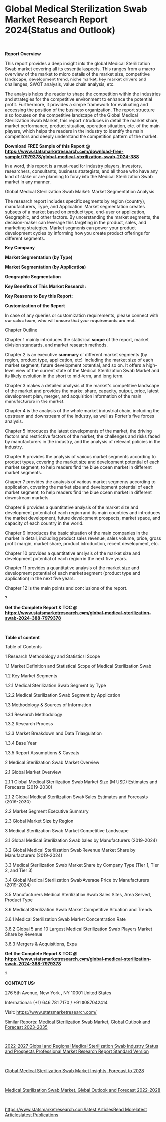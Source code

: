 <h1>Global Medical Sterilization Swab Market Research Report 2024(Status and Outlook)</h1><br/><p><strong>Report Overview</strong></p>
 
 
 
 <p>This report provides a deep insight into the global Medical Sterilization Swab market covering all its essential aspects. This ranges from a macro overview of the market to micro details of the market size, competitive landscape, development trend, niche market, key market drivers and challenges, SWOT analysis, value chain analysis, etc.</p>
 
 
 
 <p>The analysis helps the reader to shape the competition within the industries and strategies for the competitive environment to enhance the potential profit. Furthermore, it provides a simple framework for evaluating and accessing the position of the business organization. The report structure also focuses on the competitive landscape of the Global Medical Sterilization Swab Market, this report introduces in detail the market share, market performance, product situation, operation situation, etc. of the main players, which helps the readers in the industry to identify the main competitors and deeply understand the competition pattern of the market.</p>
 
 
 
 <p><strong>Download FREE Sample of this Report @ <a href="https://www.statsmarketresearch.com/download-free-sample/7979378/global-medical-sterilization-swab-2024-388">https://www.statsmarketresearch.com/download-free-sample/7979378/global-medical-sterilization-swab-2024-388</a></strong></p>
 
 
 
 <p>In a word, this report is a must-read for industry players, investors, researchers, consultants, business strategists, and all those who have any kind of stake or are planning to foray into the Medical Sterilization Swab market in any manner.</p>
 
 
 
 <p>Global Medical Sterilization Swab Market: Market Segmentation Analysis</p>
 
 
 
 <p>The research report includes specific segments by region (country), manufacturers, Type, and Application. Market segmentation creates subsets of a market based on product type, end-user or application, Geographic, and other factors. By understanding the market segments, the decision-maker can leverage this targeting in the product, sales, and marketing strategies. Market segments can power your product development cycles by informing how you create product offerings for different segments.</p>
 
 
 
 <p><strong>Key Company</strong></p>
 
 
 
 <p><strong>Market Segmentation (by Type)</strong></p>
 
 
 
 <p><strong>Market Segmentation (<strong>by Application</strong>)</strong></p>
 
 
 
 <p><strong>Geographic Segmentation</strong></p>
 
 
 
 <p><strong>Key Benefits of This Market Research:</strong></p>
 
 
 
 <p><strong>Key <strong>Reasons to Buy</strong> this Report:</strong></p>
 
 
 
 <p><strong>Customization of the Report</strong></p>
 
 
 
 <p>In case of any queries or customization requirements, please connect with our sales team, who will ensure that your requirements are met.</p>
 
 
 
 <p>Chapter Outline</p>
 
 
 
 <p>Chapter 1 mainly introduces the statistical <strong>scope</strong> of the report, market division standards, and market research methods.</p>
 
 
 
 <p>Chapter 2 is an executive <strong>summary</strong> of different market segments (by region, product type, application, etc), including the market size of each market segment, future development potential, and so on. It offers a high-level view of the current state of the Medical Sterilization Swab Market and its likely evolution in the short to mid-term, and long term.</p>
 
 
 
 <p>Chapter 3 makes a detailed analysis of the market&#39;s competitive landscape of the market and provides the market share, capacity, output, price, latest development plan, merger, and acquisition information of the main manufacturers in the market.</p>
 
 
 
 <p>Chapter 4 is the analysis of the whole market industrial chain, including the upstream and downstream of the industry, as well as Porter&#39;s five forces analysis.</p>
 
 
 
 <p>Chapter 5 introduces the latest developments of the market, the driving factors and restrictive factors of the market, the challenges and risks faced by manufacturers in the industry, and the analysis of relevant policies in the industry.</p>
 
 
 
 <p>Chapter 6 provides the analysis of various market segments according to product types, covering the market size and development potential of each market segment, to help readers find the blue ocean market in different market segments.</p>
 
 
 
 <p>Chapter 7 provides the analysis of various market segments according to application, covering the market size and development potential of each market segment, to help readers find the blue ocean market in different downstream markets.</p>
 
 
 
 <p>Chapter 8 provides a quantitative analysis of the market size and development potential of each region and its main countries and introduces the market development, future development prospects, market space, and capacity of each country in the world.</p>
 
 
 
 <p>Chapter 9 introduces the basic situation of the main companies in the market in detail, including product sales revenue, sales volume, price, gross profit margin, market share, product introduction, recent development, etc.</p>
 
 
 
 <p>Chapter 10 provides a quantitative analysis of the market size and development potential of each region in the next five years.</p>
 
 
 
 <p>Chapter 11 provides a quantitative analysis of the market size and development potential of each market segment (product type and application) in the next five years.</p>
 
 
 
 <p>Chapter 12 is the main points and conclusions of the report.</p>
 
 
 
 <p>? </p>
 
 
 
 <div><b>Get the Complete Report & TOC @ <a href="https://www.statsmarketresearch.com/global-medical-sterilization-swab-2024-388-7979378">https://www.statsmarketresearch.com/global-medical-sterilization-swab-2024-388-7979378</a></b></div>
 
 
 
 <p><br />
 
 <b>Table of content</b></p>
 
 
 
 <p>Table of Contents<br />
 
 1 Research Methodology and Statistical Scope<br />
 
 1.1 Market Definition and Statistical Scope of Medical Sterilization Swab<br />
 
 1.2 Key Market Segments<br />
 
 1.2.1 Medical Sterilization Swab Segment by Type<br />
 
 1.2.2 Medical Sterilization Swab Segment by Application<br />
 
 1.3 Methodology & Sources of Information<br />
 
 1.3.1 Research Methodology<br />
 
 1.3.2 Research Process<br />
 
 1.3.3 Market Breakdown and Data Triangulation<br />
 
 1.3.4 Base Year<br />
 
 1.3.5 Report Assumptions & Caveats<br />
 
 2 Medical Sterilization Swab Market Overview<br />
 
 2.1 Global Market Overview<br />
 
 2.1.1 Global Medical Sterilization Swab Market Size (M USD) Estimates and Forecasts (2019-2030)<br />
 
 2.1.2 Global Medical Sterilization Swab Sales Estimates and Forecasts (2019-2030)<br />
 
 2.2 Market Segment Executive Summary<br />
 
 2.3 Global Market Size by Region<br />
 
 3 Medical Sterilization Swab Market Competitive Landscape<br />
 
 3.1 Global Medical Sterilization Swab Sales by Manufacturers (2019-2024)<br />
 
 3.2 Global Medical Sterilization Swab Revenue Market Share by Manufacturers (2019-2024)<br />
 
 3.3 Medical Sterilization Swab Market Share by Company Type (Tier 1, Tier 2, and Tier 3)<br />
 
 3.4 Global Medical Sterilization Swab Average Price by Manufacturers (2019-2024)<br />
 
 3.5 Manufacturers Medical Sterilization Swab Sales Sites, Area Served, Product Type<br />
 
 3.6 Medical Sterilization Swab Market Competitive Situation and Trends<br />
 
 3.6.1 Medical Sterilization Swab Market Concentration Rate<br />
 
 3.6.2 Global 5 and 10 Largest Medical Sterilization Swab Players Market Share by Revenue<br />
 
 3.6.3 Mergers & Acquisitions, Expa</p>
 
 
 
 <div><b>Get the Complete Report & TOC @ <a href="https://www.statsmarketresearch.com/global-medical-sterilization-swab-2024-388-7979378">https://www.statsmarketresearch.com/global-medical-sterilization-swab-2024-388-7979378</a></b></div>
 
 
 
 <p>? </p>
 
 
 
 <p><b>CONTACT US:</b><br />
 
 276 5th Avenue, New York , NY 10001,United States<br />
 
 International: (+1) 646 781 7170 / +91 8087042414<br />
 
 Visit: <a href="https://www.statsmarketresearch.com/">https://www.statsmarketresearch.com/</a><br />
 
 Similar Reports: <a href="https://www.statsmarketresearch.com/global-medical-sterilization-swab-2024-388-7979378">Medical Sterilization Swab Market, Global Outlook and Forecast 2023-2035</a><br />
 
 <br />
 
 <a href="https://www.statsmarketresearch.com/global-medical-sterilization-swab-2024-388-7979378">2022-2027 Global and Regional Medical Sterilization Swab Industry Status and Prospects Professional Market Research Report Standard Version</a><br />
 
 <br />
 
 <a href="https://www.statsmarketresearch.com/global-medical-sterilization-swab-2024-388-7979378">Global Medical Sterilization Swab Market Insights, Forecast to 2028</a><br />
 
 <br />
 
 <a href="https://www.statsmarketresearch.com/global-medical-sterilization-swab-2024-388-7979378">Medical Sterilization Swab Market, Global Outlook and Forecast 2022-2028</a><br />
 
 <br />
 
 <a href="https://gyeongbokgung.com">https://www.statsmarketresearch.com/</a><a href="https://hallyeomaritime.com">latest Articles</a><a href="https://jingwansa.com">Read More</a><a href="https://nguoiviet.jp/">latest Articles</a><a href="https://www.intelmarketresearch.com/">latest Publications</a></p>